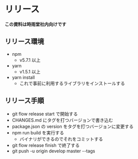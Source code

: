 # リリース

**この資料は時雨堂社内向けです**

## リリース環境

- npm
    - v5.7.1 以上
- yarn
    - v1.5.1 以上
- yarn install
    - これで事前に利用するライブラリをインストールする

## リリース手順

- git flow release start <tag> で開始する
- CHANGES.md にタグを打つバージョンで書き込む
- package.json の version をタグを打つバージョンに変更する
- npm run build を実行する
    - バイナリができるのでそれをコミットする
- git flow release finish <tag> で終了する
- git push -u origin develop master --tags
